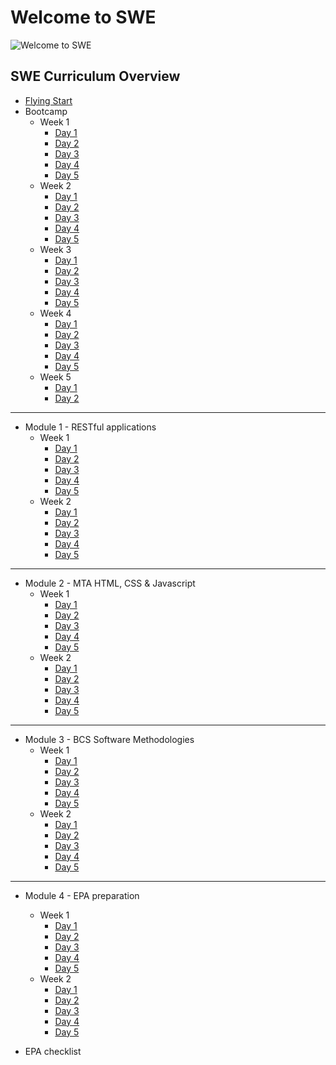 # Welcome to SWE

![Welcome to SWE](https://user-images.githubusercontent.com/4499581/106140314-83c1b280-6166-11eb-9c99-7f0f7180cb57.png)

## SWE Curriculum Overview

* [Flying Start](https://docs.google.com/presentation/d/1ec5SgzTACT3lrgcRwKoDiOHqJEDCDoQOiWgArq_j_jA/edit?usp=sharing)
* Bootcamp
    + Week 1
        - [Day 1](/swe/bootcamp/wk1/day1.html)
        - [Day 2](/swe/bootcamp/wk1/day2.html)
        - [Day 3](/swe/bootcamp/wk1/day3.html)
        - [Day 4](/swe/bootcamp/wk1/day4.html)
        - [Day 5](/swe/bootcamp/wk1/day5.html)
    + Week 2
        - [Day 1](/swe/bootcamp/wk2/day1.html)
        - [Day 2](/swe/bootcamp/wk2/day2.html)
        - [Day 3](/swe/bootcamp/wk2/day3.html)
        - [Day 4](/swe/bootcamp/wk2/day4.html)
        - [Day 5](/swe/bootcamp/wk2/day5.html)
    + Week 3
        - [Day 1](/swe/bootcamp/wk3/day1.html)
        - [Day 2](/swe/bootcamp/wk3/day2.html)
        - [Day 3](/swe/bootcamp/wk3/day3.html)
        - [Day 4](/swe/bootcamp/wk3/day4.html)
        - [Day 5](/swe/bootcamp/wk3/day5.html)
    + Week 4
        - [Day 1](/swe/bootcamp/wk4/day1.html)
        - [Day 2](/swe/bootcamp/wk4/day2.html)
        - [Day 3](/swe/bootcamp/wk4/day3.html)
        - [Day 4](/swe/bootcamp/wk4/day4.html)
        - [Day 5](/swe/bootcamp/wk4/day5.htm)
    + Week 5
        - [Day 1](/swe/bootcamp/wk5/day1.html)
        - [Day 2](/swe/bootcamp/wk5/day2.html)

----

* Module 1 - RESTful applications
    + Week 1
        - [Day 1](/swe/mod1/wk1/day1.html)
        - [Day 2](/swe/mod1/wk1/day2.html)
        - [Day 3](/swe/mod1/wk1/day3.html)
        - [Day 4](/swe/mod1/wk1/day4.html)
        - [Day 5](/swe/mod1/wk1/day5.html)
    + Week 2
        - [Day 1](/swe/mod1/wk2/day1.html)
        - [Day 2](/swe/mod1/wk2/day2.html)
        - [Day 3](/swe/mod1/wk2/day3.html)
        - [Day 4](/swe/mod1/wk2/day4.html)
        - [Day 5](/swe/mod1/wk2/day5.html)

<hr/>

* Module 2 - MTA HTML, CSS & Javascript
    + Week 1
        - [Day 1](/swe/mod2/wk1/day1.html)
        - [Day 2](/swe/mod2/wk1/day2.html)
        - [Day 3](/swe/mod2/wk1/day3.html)
        - [Day 4](/swe/mod2/wk1/day4.html)
        - [Day 5](/swe/mod2/wk1/day5.html)
    + Week 2
        - [Day 1](/swe/mod2/wk2/day1.html)
        - [Day 2](/swe/mod2/wk2/day2.html)
        - [Day 3](/swe/mod2/wk2/day3.html)
        - [Day 4](/swe/mod2/wk2/day4.html)
        - [Day 5](/swe/mod2/wk2/day5.html)

<hr/>

* Module 3 - BCS Software Methodologies
    + Week 1
        - [Day 1](/swe/mod3/wk1/day1.html)
        - [Day 2](/swe/mod3/wk1/day2.html)
        - [Day 3](/swe/mod3/wk1/day3.html)
        - [Day 4](/swe/mod3/wk1/day4.html)
        - [Day 5](/swe/mod3/wk1/day5.html)
    + Week 2
        - [Day 1](/swe/mod3/wk2/day1.html)
        - [Day 2](/swe/mod3/wk2/day2.html)
        - [Day 3](/swe/mod3/wk2/day3.html)
        - [Day 4](/swe/mod3/wk2/day4.html)
        - [Day 5](/swe/mod3/wk2/day5.html)

<hr/>

* Module 4 - EPA preparation
    + Week 1
        - [Day 1](/swe/mod4/wk1/day1.html)
        - [Day 2](/swe/mod4/wk1/day2.html)
        - [Day 3](/swe/mod4/wk1/day3.html)
        - [Day 4](/swe/mod4/wk1/day4.html)
        - [Day 5](/swe/mod4/wk1/day5.html)
    + Week 2
        - [Day 1](/swe/mod4/wk2/day1.html)
        - [Day 2](/swe/mod4/wk2/day2.html)
        - [Day 3](/swe/mod4/wk2/day3.html)
        - [Day 4](/swe/mod4/wk2/day4.html)
        - [Day 5](/swe/mod4/wk2/day5.html)

* EPA checklist
